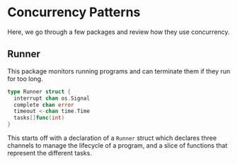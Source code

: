 # Concurrency Patterns
Here, we go through a few packages and review how they use concurrency.

## Runner
This package monitors running programs and can terminate them if they run for too long.

```go
type Runner struct {
  interrupt chan os.Signal
  complete chan error
  timeout <-chan time.Time
  tasks[]func(int)
}
```
This starts off with a declaration of a `Runner` struct which declares three channels to manage the lifecycle of a program, and a slice of functions that represent the different tasks.